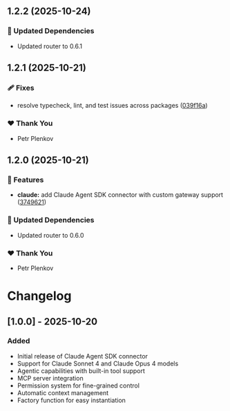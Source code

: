 ## 1.2.2 (2025-10-24)

### 🧱 Updated Dependencies

- Updated router to 0.6.1

## 1.2.1 (2025-10-21)

### 🩹 Fixes

- resolve typecheck, lint, and test issues across packages ([039f16a](https://github.com/genai-tools/anygpt/commit/039f16a))

### ❤️ Thank You

- Petr Plenkov

## 1.2.0 (2025-10-21)

### 🚀 Features

- **claude:** add Claude Agent SDK connector with custom gateway support ([3749621](https://github.com/genai-tools/anygpt/commit/3749621))

### 🧱 Updated Dependencies

- Updated router to 0.6.0

### ❤️ Thank You

- Petr Plenkov

# Changelog

## [1.0.0] - 2025-10-20

### Added

- Initial release of Claude Agent SDK connector
- Support for Claude Sonnet 4 and Claude Opus 4 models
- Agentic capabilities with built-in tool support
- MCP server integration
- Permission system for fine-grained control
- Automatic context management
- Factory function for easy instantiation
